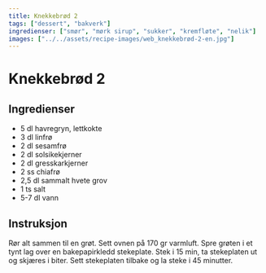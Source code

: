 ```yaml
---
title: Knekkebrød 2
tags: ["dessert", "bakverk"]
ingredienser: ["smør", "mørk sirup", "sukker", "kremfløte", "nelik"]
images: ["../../assets/recipe-images/web_knekkebrød-2-en.jpg"]
---
```


# Knekkebrød 2

## Ingredienser

- 5 dl havregryn, lettkokte
- 3 dl linfrø
- 2 dl sesamfrø
- 2 dl solsikekjerner
- 2 dl gresskarkjerner
- 2 ss chiafrø
- 2,5 dl sammalt hvete grov
- 1 ts salt
- 5-7 dl vann

## Instruksjon

Rør alt sammen til en grøt. Sett ovnen på 170 gr varmluft. Spre grøten i et tynt lag over en bakepapirkledd stekeplate. Stek i 15 min, ta stekeplaten ut og skjæres i biter. Sett stekeplaten tilbake og la steke i 45 minutter.
